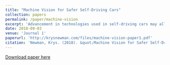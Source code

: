 ```yaml
---
title: "Machine Vision for Safer Self-Driving Cars"
collection: papers
permalink: /paper/machine-vision
excerpt: 'Advancement in technologies used in self-driving cars may allow for machine vision to surpass LIDAR...'
date: 2018-09-03
venue: 'Journal 1'
paperurl: 'http://krysnewman.com/files/machine-vision-paper1.pdf'
citation: 'Newman, Krys. (2018). &quot;Machine Vision for Safer Self-Driving Cars.&quot;'
---
```


[Download paper here](http://krysnewman.com/files/machine-vision-paper1.pdf)


